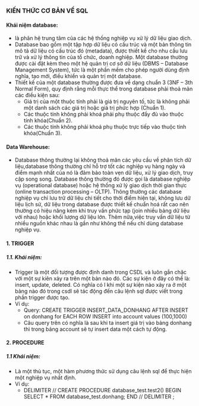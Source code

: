 ### KIẾN THỨC CƠ BẢN VỀ SQL
#### Khái niệm database:
* là phân hệ trung tâm của các hệ thống nghiệp vụ xử lý dữ liệu giao dịch.
* Database bao gồm một tập hợp dữ liệu có cấu trúc và một bản thông tin mô tả dữ liệu có cấu trúc đó
(metadata), được thiết kế cho nhu cầu lưu trữ và xử lý thông tin của tổ chức, doanh
nghiệp. Một database thường được cài đặt kèm theo một hệ quản trị cơ sở dữ liệu
(DBMS – Database Management System), tức là một phần mềm cho phép người dùng
định nghĩa, tạo mới, điều khiển và quản trị một database.
* Thiết kế của một database thường được đưa về dạng chuẩn 3 (3NF – 3th Normal Form), quy định rằng mỗi thực thể trong database phải thoả mãn các điều kiện sau:
   - Giá trị của một thuộc tính phải là giá trị nguyên tố, tức là không phải một danh sách các giá trị hoặc giá trị phức hợp (Chuẩn 1).
   - Các thuộc tính không phải khoá phải phụ thuộc đầy đủ vào thuộc tính khóa(Chuẩn 2).
   - Các thuộc tính không phải khoá phụ thuộc trực tiếp vào thuộc tính khóa(Chuẩn 3).
#### Data Warehouse:
* Database thông thường lại không thoả mãn các yêu cầu về phân tích dữ liệu,database thông thường chỉ hỗ trợ tốt các nghiệp vụ hàng ngày và điểm mạnh nhất của nó
là đảm bảo toàn vẹn dữ liệu, xử lý giao dịch, truy cập song song. Database thông thường đó được gọi là database nghiệp vụ (operational database) hoặc hệ thống xử lý giao dịch thời gian thực (online transaction processing – OLTP). Thông thường các database nghiệp vụ chỉ lưu trữ dữ liệu chi tiết cho thời điểm hiện tại, không lưu dữ liệu lịch sử, dữ liệu trong database được thiết kế chuẩn hoá rất cao nên thường có hiệu năng kém khi truy vấn phức tạp (join nhiều bảng dữ liệu với nhau) hoặc khối lượng dữ liệu lớn. Thêm nữa,việc truy vấn dữ liệu từ nhiều nguồn khác nhau là gần như không thể nếu chỉ dùng database nghiệp vụ.
#### 1. TRIGGER
##### 1.1. Khái niệm:
* Trigger là một đối tượng được định danh trong CSDL và luôn gắn chặc với một sự kiên xảy ra trên một bản nào đó. Các sự kiện ở đây có thể là: insert, update, deleted. Có nghĩa có l khi một sự kiện nào xảy ra ở một bảng nào đó trong csdl sẽ tác động đến câu lệnh sql được viết trong phần trigger được tạo.
* Ví dụ: 
  * Query: CREATE TRIGGER INSERT_DATA_DONHANG AFTER INSERT on donhang for EACH ROW INSERT into account values (100,1000)
  * Câu query trên có nghĩa là sau khi ta insert giá trị vào bảng donhang thì trong bảng account sẽ tự insert data một cách tự động.  
#### 2. PROCEDURE
##### 1.1 Khái niệm:
* Là một thủ tục, một hàm phương thức sử dụng câu lệnh sql để thực hiện một nghiệp vụ nhất định.
* Ví dụ: 
   * DELIMITER // CREATE PROCEDURE database_test.test2() BEGIN	SELECT *  FROM database_test.donhang; END // DELIMITER ; 
